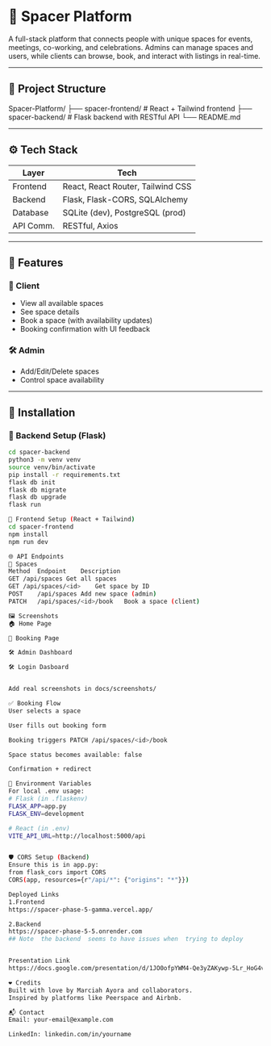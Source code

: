 # 🌌 Spacer Platform

A full-stack platform that connects people with unique spaces for events, meetings, co-working, and celebrations. Admins can manage spaces and users, while clients can browse, book, and interact with listings in real-time.

---

## 📂 Project Structure
Spacer-Platform/
├── spacer-frontend/ # React + Tailwind frontend
├── spacer-backend/ # Flask backend with RESTful API
└── README.md


---

## ⚙️ Tech Stack

| Layer      | Tech                                |
|------------|-------------------------------------|
| Frontend   | React, React Router, Tailwind CSS   |
| Backend    | Flask, Flask-CORS, SQLAlchemy       |
| Database   | SQLite (dev), PostgreSQL (prod)     |
| API Comm.  | RESTful, Axios                      |

---

## 🚀 Features

### 👤 Client
- View all available spaces
- See space details
- Book a space (with availability updates)
- Booking confirmation with UI feedback

### 🛠 Admin
- Add/Edit/Delete spaces
- Control space availability

---

## 🔌 Installation

### 🔹 Backend Setup (Flask)

```bash
cd spacer-backend
python3 -m venv venv
source venv/bin/activate
pip install -r requirements.txt
flask db init
flask db migrate
flask db upgrade
flask run

🔹 Frontend Setup (React + Tailwind)
cd spacer-frontend
npm install
npm run dev

🌐 API Endpoints
📄 Spaces
Method	Endpoint	Description
GET	/api/spaces	Get all spaces
GET	/api/spaces/<id>	Get space by ID
POST	/api/spaces	Add new space (admin)
PATCH	/api/spaces/<id>/book	Book a space (client)

🖼️ Screenshots
🏠 Home Page

🧾 Booking Page

🛠 Admin Dashboard

🛠 Login Dasboard


Add real screenshots in docs/screenshots/

✅ Booking Flow
User selects a space

User fills out booking form

Booking triggers PATCH /api/spaces/<id>/book

Space status becomes available: false

Confirmation + redirect

🔐 Environment Variables
For local .env usage:
# Flask (in .flaskenv)
FLASK_APP=app.py
FLASK_ENV=development

# React (in .env)
VITE_API_URL=http://localhost:5000/api


🛡️ CORS Setup (Backend)
Ensure this is in app.py:
from flask_cors import CORS
CORS(app, resources={r"/api/*": {"origins": "*"}})

Deployed Links
1.Frontend
https://spacer-phase-5-gamma.vercel.app/

2.Backend
https://spacer-phase-5-5.onrender.com
## Note  the backend  seems to have issues when  trying to deploy


Presentation Link
https://docs.google.com/presentation/d/1JO0ofpYWM4-Qe3yZAKywp-5Lr_HoG4v4cBv63vUlvUo/edit?usp=sharing

❤️ Credits
Built with love by Marciah Ayora and collaborators.
Inspired by platforms like Peerspace and Airbnb.

📬 Contact
Email: your-email@example.com

LinkedIn: linkedin.com/in/yourname
